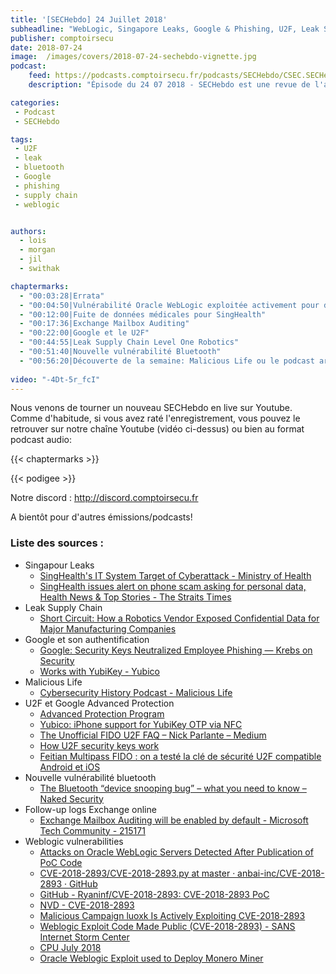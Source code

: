 ```yaml
---
title: '[SECHebdo] 24 Juillet 2018'
subheadline: "WebLogic, Singapore Leaks, Google & Phishing, U2F, Leak Supply Chain, vuln Bluetooth, etc."
publisher: comptoirsecu
date: 2018-07-24
image:  /images/covers/2018-07-24-sechebdo-vignette.jpg
podcast:
    feed: https://podcasts.comptoirsecu.fr/podcasts/SECHebdo/CSEC.SECHebdo.2018-07-24.mp3
    description: "Épisode du 24 07 2018 - SECHebdo est une revue de l'actualité cybersécurité réalisée en live sur Youtube, généralement le mardi soir."

categories:
 - Podcast
 - SECHebdo

tags:
 - U2F
 - leak
 - bluetooth
 - Google 
 - phishing
 - supply chain
 - weblogic


authors:
  - lois
  - morgan
  - jil
  - swithak

chaptermarks:
  - "00:03:28|Errata"
  - "00:04:50|Vulnérabilité Oracle WebLogic exploitée activement pour du XMR Mining"
  - "00:12:00|Fuite de données médicales pour SingHealth"
  - "00:17:36|Exchange Mailbox Auditing"
  - "00:22:00|Google et le U2F"
  - "00:44:55|Leak Supply Chain Level One Robotics"
  - "00:51:40|Nouvelle vulnérabilité Bluetooth"
  - "00:56:20|Découverte de la semaine: Malicious Life ou le podcast archéologique de la cybersécurité [EN]"
  
video: "-4Dt-5r_fcI"
---
```


Nous venons de tourner un nouveau SECHebdo en live sur Youtube. Comme d'habitude, si vous avez raté l'enregistrement, vous pouvez le retrouver sur notre chaîne Youtube (vidéo ci-dessus) ou bien au format podcast audio:

{{< chaptermarks >}}

{{< podigee >}}

Notre discord : <http://discord.comptoirsecu.fr>

A bientôt pour d'autres émissions/podcasts!

### Liste des sources :

*  Singapour Leaks
	* [SingHealth's IT System Target of Cyberattack - Ministry of Health](https://www.moh.gov.sg/content/moh_web/home/pressRoom/pressRoomItemRelease/2018/singhealth-s-it-system-target-of-cyberattack.html)
	* [SingHealth issues alert on phone scam asking for personal data, Health News & Top Stories - The Straits Times](https://www.straitstimes.com/singapore/health/singhealth-issues-alert-on-phone-scam-asking-for-personal-data)
*  Leak Supply Chain
	* [Short Circuit: How a Robotics Vendor Exposed Confidential Data for Major Manufacturing Companies](https://www.upguard.com/breaches/short-circuit-how-a-robotics-vendor-exposed-confidential-data-for-major-manufacturing-companies)
*  Google et son authentification
	* [Google: Security Keys Neutralized Employee Phishing —  Krebs on Security](https://krebsonsecurity.com/2018/07/google-security-keys-neutralized-employee-phishing/)
	* [Works with YubiKey - Yubico](https://www.yubico.com/solutions/#FIDO-U2F)
*  Malicious Life
	* [Cybersecurity History Podcast - Malicious Life](http://malicious.life/)
*  U2F et Google Advanced Protection
	* [Advanced Protection Program](https://landing.google.com/advancedprotection/)
	* [Yubico: iPhone support for YubiKey OTP via NFC](https://www.yubico.com/2017/10/iphone-support-yubikey-otp-via-nfc/)
	* [The Unofficial FIDO U2F FAQ – Nick Parlante – Medium](https://medium.com/@nparlante/the-unofficial-fido-u2f-faq-9201fa5cb4da)
	* [How U2F security keys work](https://fastmail.blog/2016/07/23/how-u2f-security-keys-work/)
	* [Feitian Multipass FIDO : on a testé la clé de sécurité U2F compatible Android et iOS](https://www.nextinpact.com/news/105600-feitian-multipass-fido-on-a-teste-cle-securite-u2f-compatible-android-et-ios.htm)
*  Nouvelle vulnérabilité bluetooth
	* [The Bluetooth “device snooping bug” – what you need to know – Naked Security](https://nakedsecurity.sophos.com/2018/07/24/the-bluetooth-device-snooping-bug-what-you-need-to-know/amp/)
*  Follow-up logs Exchange online
	* [Exchange Mailbox Auditing will be enabled by default - Microsoft Tech Community - 215171](https://techcommunity.microsoft.com/t5/Security-Privacy-and-Compliance/Exchange-Mailbox-Auditing-will-be-enabled-by-default/ba-p/215171)
*  Weblogic vulnerabilities
	* [Attacks on Oracle WebLogic Servers Detected After Publication of PoC Code](https://www.bleepingcomputer.com/news/security/attacks-on-oracle-weblogic-servers-detected-after-publication-of-poc-code/)
	* [CVE-2018-2893/CVE-2018-2893.py at master · anbai-inc/CVE-2018-2893 · GitHub](https://github.com/anbai-inc/CVE-2018-2893/blob/master/CVE-2018-2893.py)
	* [GitHub - Ryaninf/CVE-2018-2893: CVE-2018-2893 PoC](https://github.com/Ryaninf/CVE-2018-2893)
	* [NVD - CVE-2018-2893](https://nvd.nist.gov/vuln/detail/CVE-2018-2893)
	* [Malicious Campaign luoxk Is Actively Exploiting CVE-2018-2893](http://blog.netlab.360.com/malicious-campaign-luoxk-is-actively-exploiting-cve-2018-2893/)
	* [Weblogic Exploit Code Made Public (CVE-2018-2893) - SANS Internet Storm Center](https://isc.sans.edu/forums/diary/Weblogic+Exploit+Code+Made+Public+CVE20182893/23896/)
	* [CPU July 2018](http://www.oracle.com/technetwork/security-advisory/cpujul2018-4258247.html)
	* [Oracle Weblogic Exploit used to Deploy Monero Miner](https://gbhackers.com/deploy-monero-miner/)
